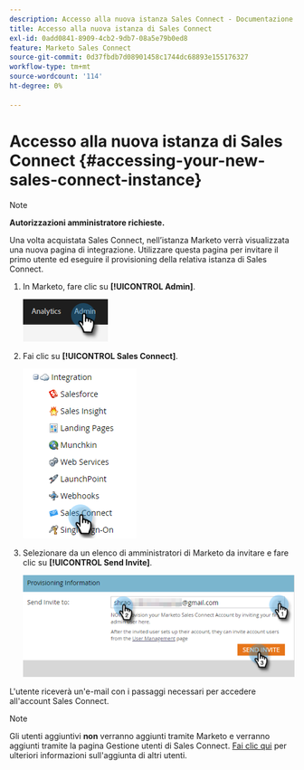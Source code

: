 ```yaml
---
description: Accesso alla nuova istanza Sales Connect - Documentazione Marketo - Documentazione del prodotto
title: Accesso alla nuova istanza di Sales Connect
exl-id: 0add0841-8909-4cb2-9db7-08a5e79b0ed8
feature: Marketo Sales Connect
source-git-commit: 0d37fbdb7d08901458c1744dc68893e155176327
workflow-type: tm+mt
source-wordcount: '114'
ht-degree: 0%

---
```


# Accesso alla nuova istanza di Sales Connect {#accessing-your-new-sales-connect-instance}

>[!NOTE]
>
>**Autorizzazioni amministratore richieste.**

Una volta acquistata Sales Connect, nell’istanza Marketo verrà visualizzata una nuova pagina di integrazione. Utilizzare questa pagina per invitare il primo utente ed eseguire il provisioning della relativa istanza di Sales Connect.

1. In Marketo, fare clic su **[!UICONTROL Admin]**.

   ![](assets/accessing-your-new-sales-connect-instance-1.png)

1. Fai clic su **[!UICONTROL Sales Connect]**.

   ![](assets/accessing-your-new-sales-connect-instance-2.png)

1. Selezionare da un elenco di amministratori di Marketo da invitare e fare clic su **[!UICONTROL Send Invite]**.

   ![](assets/accessing-your-new-sales-connect-instance-3.png)

L&#39;utente riceverà un&#39;e-mail con i passaggi necessari per accedere all&#39;account Sales Connect.

>[!NOTE]
>
>Gli utenti aggiuntivi **non** verranno aggiunti tramite Marketo e verranno aggiunti tramite la pagina Gestione utenti di Sales Connect. [Fai clic qui](/help/marketo/product-docs/marketo-sales-connect/admin/invite-users.md) per ulteriori informazioni sull&#39;aggiunta di altri utenti.
